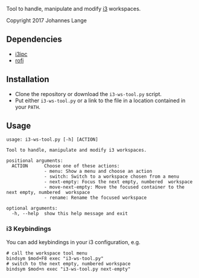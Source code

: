 Tool to handle, manipulate and modify [i3](http://i3wm.org/) workspaces.

Copyright 2017 Johannes Lange


## Dependencies
- [i3ipc](http://i3ipc-python.readthedocs.io/)
- [rofi](https://davedavenport.github.io/rofi/)


## Installation
- Clone the repository or download the `i3-ws-tool.py` script.
- Put either `i3-ws-tool.py` or a link to the file in a location contained in your `PATH`.

## Usage
```
usage: i3-ws-tool.py [-h] [ACTION]

Tool to handle, manipulate and modify i3 workspaces.

positional arguments:
  ACTION      Choose one of these actions:
              - menu: Show a menu and choose an action
              - switch: Switch to a workspace chosen from a menu
              - next-empty: Focus the next empty, numbered  workspace
              - move-next-empty: Move the focused container to the next empty, numbered  workspace
              - rename: Rename the focused workspace

optional arguments:
  -h, --help  show this help message and exit
```

### i3 Keybindings
You can add keybindings in your i3 configuration, e.g.
```
# call the workspace tool menu
bindsym $mod+F8 exec "i3-ws-tool.py"
# switch to the next empty, numbered workspace
bindsym $mod+n exec "i3-ws-tool.py next-empty"
```

